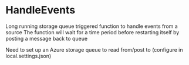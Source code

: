 # HandleEvents

Long running storage queue triggered function to handle events from a source
The function will wait for a time period before restarting itself by posting a message back to queue


Need to set up an Azure storage queue to read from/post to (configure in local.settings.json)